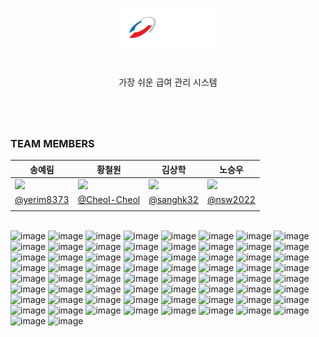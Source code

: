 
<p align="middle">
  <img width="150px;" src="./public/images/readme-logo.svg"/>
</p>
<h1 align="middle"></h1>
<p align="middle">가장 쉬운 급여 관리 시스템</p>
<h1 align="middle"></h1>

<br/>

### TEAM MEMBERS

<table align=center>
    <thead>
        <tr >
            <th style="text-align:center;" >송예림</th>
            <th style="text-align:center;" >황철원</th>
            <th style="text-align:center;" >김상학</th>
            <th style="text-align:center;" >노승우</th>
        </tr>
    </thead>
    <tbody>
        <tr>
            <td><img width="200" src="https://avatars.githubusercontent.com/u/65770658?v=4" /> </td>
            <td><img width="200" src="https://avatars.githubusercontent.com/u/82077853?v=4" /></td>
            <td><img width="200" src="https://avatars.githubusercontent.com/u/129316014?v=4" /></td>
            <td><img width="200" src=https://avatars.githubusercontent.com/u/175581195?s=200&v=4" /></td>
        </tr>
        <tr style="text-align:center;">
            <td><a href="https://github.com/yerim8373">@yerim8373</a></td>
            <td><a href="https://github.com/Cheol-Cheol">@Cheol-Cheol</a></td>
            <td><a href="https://github.com/sanghk32">@sanghk32</a></td>
            <td><a href="https://github.com/nsw2022">@nsw2022</a></td>
        </tr>
            <td></td>
            <td></td>
            <td></td>
            <td></td>
        </tr>
    </tbody>
</table>

<br/>


<img  alt="image" src="https://github.com/user-attachments/assets/a4b304e8-a643-4687-aeaf-f0b8d7579779">
<img  alt="image" src="https://github.com/user-attachments/assets/332f6be7-0d48-463c-92ee-a832641dce7b">
<img  alt="image" src="https://github.com/user-attachments/assets/467fd371-89c6-4766-8f14-36e77b31cd38">
<img  alt="image" src="https://github.com/user-attachments/assets/046d1634-26ba-41f5-a51d-e3bb2a7a52db">
<img  alt="image" src="https://github.com/user-attachments/assets/9c312a3d-dd48-457a-b165-9b29d9067beb">
<img  alt="image" src="https://github.com/user-attachments/assets/056f905c-c21a-4423-97b1-e6fe9cede5ab">
<img  alt="image" src="https://github.com/user-attachments/assets/e62d5fe3-6864-40f2-81f1-c66da113870d">
<img  alt="image" src="https://github.com/user-attachments/assets/6e312b95-d802-4592-ade9-fd2813116c8f">
<img  alt="image" src="https://github.com/user-attachments/assets/98322f79-7695-417b-8f5d-dbf82d535bf3">
<img  alt="image" src="https://github.com/user-attachments/assets/a8532ecc-d6af-48df-b04a-eb65e1eef1ce">
<img  alt="image" src="https://github.com/user-attachments/assets/fb2d0785-8dee-4fa7-9f89-9adfc2f3ee1a">
<img  alt="image" src="https://github.com/user-attachments/assets/86775ed6-5157-46d4-b070-bee9373cab2d">
<img  alt="image" src="https://github.com/user-attachments/assets/ef88f15b-8b99-4517-9f16-40bb8d6ae780">
<img  alt="image" src="https://github.com/user-attachments/assets/d385aaae-d178-47f6-8259-8514d08d6e9c">
<img  alt="image" src="https://github.com/user-attachments/assets/ac7a3cb9-daad-4ec7-a34b-5bd4080fd846">
<img  alt="image" src="https://github.com/user-attachments/assets/a4654067-19c6-429e-a800-bde408076dfc">
<img  alt="image" src="https://github.com/user-attachments/assets/17045398-0ccc-4cb9-a920-89cb50ce27ad">
<img  alt="image" src="https://github.com/user-attachments/assets/1525dcff-4dce-429a-af83-0730d4146318">
<img  alt="image" src="https://github.com/user-attachments/assets/4fc1c5ae-b1c3-467c-be38-6e75a9806940">
<img  alt="image" src="https://github.com/user-attachments/assets/74fbd698-f721-4a7e-9e2a-a2d794a64423">
<img  alt="image" src="https://github.com/user-attachments/assets/c53d1f2a-3cbb-442a-b0c7-525ea495ae50">
<img  alt="image" src="https://github.com/user-attachments/assets/cb359ffb-6aac-401f-825c-2aca2e7feffd">
<img  alt="image" src="https://github.com/user-attachments/assets/aeb7ef70-e1b5-400e-a25c-f52d78c52e23">
<img  alt="image" src="https://github.com/user-attachments/assets/3bb3a39a-052a-4ba8-ae21-a1a99024a8d9">
<img  alt="image" src="https://github.com/user-attachments/assets/4d939242-9338-4685-9425-016d28f47dd2">
<img  alt="image" src="https://github.com/user-attachments/assets/ba82c98e-d03c-4d50-b981-74b39371d3d2">
<img  alt="image" src="https://github.com/user-attachments/assets/bef3fc9f-485d-4701-9fb3-b4507fc3d92c">
<img  alt="image" src="https://github.com/user-attachments/assets/f394c98a-07ac-4f51-a13f-688124327d0f">
<img  alt="image" src="https://github.com/user-attachments/assets/0ba0ffa1-008e-4505-b436-9705b7067169">
<img  alt="image" src="https://github.com/user-attachments/assets/b20b4b4f-aac9-44b9-a099-8a7efe76da9a">
<img  alt="image" src="https://github.com/user-attachments/assets/07029ab1-ca1a-4d6f-92de-a7fede8fd508">
<img  alt="image" src="https://github.com/user-attachments/assets/34210be7-206a-46ef-b3bc-0661973ef440">
<img  alt="image" src="https://github.com/user-attachments/assets/0149cd2b-e4bc-49d0-96f1-3ccb5b33fd5b">
<img  alt="image" src="https://github.com/user-attachments/assets/1af5d5a9-e987-4a7b-8867-cf3595a05a3d">
<img  alt="image" src="https://github.com/user-attachments/assets/caa6a261-12ab-4273-8911-68cc0753d8d5">
<img  alt="image" src="https://github.com/user-attachments/assets/e43bb8fb-d959-4346-9fae-f98d44fc8d23">
<img  alt="image" src="https://github.com/user-attachments/assets/c6f62152-41cd-446e-9c99-349fe0ce05d1">
<img  alt="image" src="https://github.com/user-attachments/assets/9d8cfe78-16ad-46d5-b3f1-f2cf4fcbb9e8">
<img  alt="image" src="https://github.com/user-attachments/assets/e05a889e-d7d1-4eb7-b8a1-69135da97f06">
<img  alt="image" src="https://github.com/user-attachments/assets/5f5eac4d-21d3-4f2b-be41-c76380ecd818">
<img  alt="image" src="https://github.com/user-attachments/assets/8b33ba16-003b-4a72-8b66-6e309effc2dc">
<img  alt="image" src="https://github.com/user-attachments/assets/cda9e1dc-de1e-4435-8ff8-6eba530dbed4">
<img  alt="image" src="https://github.com/user-attachments/assets/91e78cd4-4f3f-4fd6-b498-b71959dd00a4">
<img  alt="image" src="https://github.com/user-attachments/assets/3bae33cf-5f32-4b72-971d-d342b90d3517">
<img  alt="image" src="https://github.com/user-attachments/assets/e4655916-3e2d-4659-af54-99744fdde1a9">
<img  alt="image" src="https://github.com/user-attachments/assets/d418b00e-17e5-468a-b9f0-5c8a3f6999ce">
<img  alt="image" src="https://github.com/user-attachments/assets/ac8a4087-cafe-4e6c-8c01-e152ae186dd6">
<img  alt="image" src="https://github.com/user-attachments/assets/3fb951a3-c03a-445c-b659-9121ec6c7708">
<img  alt="image" src="https://github.com/user-attachments/assets/4fa50439-a9c8-4e0f-9c62-9f6b32b2ac7e">
<img  alt="image" src="https://github.com/user-attachments/assets/5b417916-f510-4441-bf4b-447570c35138">
<img  alt="image" src="https://github.com/user-attachments/assets/4eb3a248-867b-4da4-896e-bb72681fc6bb">
<img  alt="image" src="https://github.com/user-attachments/assets/2e6149ef-e7f8-492a-912c-80e6c37d6666">
<img  alt="image" src="https://github.com/user-attachments/assets/aa4ee072-bc5f-4ab5-8ee7-12d412b95610">
<img  alt="image" src="https://github.com/user-attachments/assets/86f61bba-3d57-4dac-a70c-1db6233ccfe9">
<img  alt="image" src="https://github.com/user-attachments/assets/26d2da5e-0eee-4c8d-b77f-cd0331cc6729">
<img  alt="image" src="https://github.com/user-attachments/assets/fbbf28a7-8b55-4605-b276-f5c61d741cd9">
<img  alt="image" src="https://github.com/user-attachments/assets/7d486f90-d655-411a-8e88-9d241a21314b">
<img  alt="image" src="https://github.com/user-attachments/assets/9bee97db-179d-44aa-8565-5ff8f1ac6411">
<img  alt="image" src="https://github.com/user-attachments/assets/3a3f8dfb-22a0-444c-9d90-c8b767e2ecb4">
<img  alt="image" src="https://github.com/user-attachments/assets/a11e7547-1493-44f6-b027-9e3fd9641d84">
<img  alt="image" src="https://github.com/user-attachments/assets/3cd88ca6-d9e3-489e-bec1-759b6ed622fd">
<img  alt="image" src="https://github.com/user-attachments/assets/4dc6acc5-3a35-4c42-8fa1-64b5a6212342">
<img  alt="image" src="https://github.com/user-attachments/assets/25004907-de21-4807-8406-024b83998438">
<img  alt="image" src="https://github.com/user-attachments/assets/2eeac8c0-2239-4935-8533-374025e11c7c">
<img  alt="image" src="https://github.com/user-attachments/assets/55488058-7c0f-4f36-ac3b-25d5d989d9f9">
<img  alt="image" src="https://github.com/user-attachments/assets/1399dfbe-c410-4abd-b9c7-b3069ea03071">

